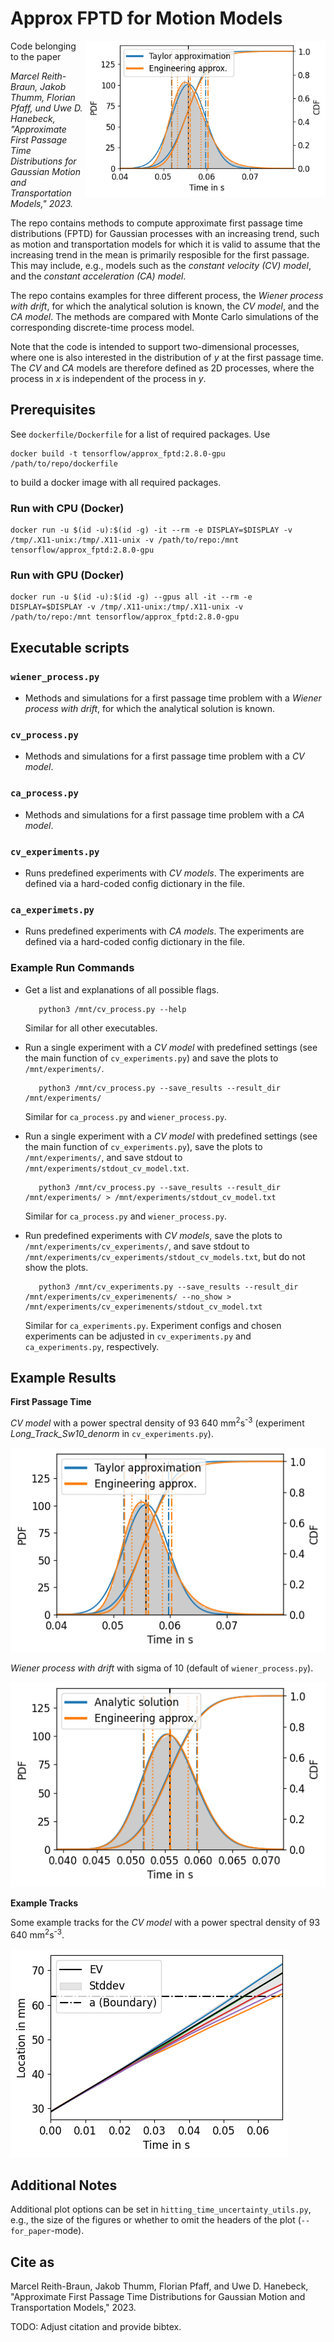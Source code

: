 # Approx FPTD for Motion Models

<img align="right" height="250" src="https://github.com/KIT-ISAS/Approx_FPTD_for_Motion_Models/blob/master/experiments/for_paper/Long_Track_Sw10_denorm/long_track_sw10_denorm_fptd.png">

Code belonging to the paper

*Marcel Reith-Braun, Jakob Thumm, Florian Pfaff, und Uwe D. Hanebeck, "Approximate First Passage Time Distributions for Gaussian Motion and Transportation Models," 2023.*

The repo contains methods to compute approximate first passage time distributions (FPTD) for Gaussian processes with an increasing trend, such as motion and transportation models for which it is valid to assume that the increasing trend in the mean is primarily resposible for the first passage. This may include, e.g., models such as the *constant velocity (CV) model*, and the *constant acceleration (CA) model*.

The repo contains examples for three different process, the *Wiener process with drift*, for which the analytical solution is known, the *CV model*, and the *CA model*. The methods are compared with Monte Carlo simulations of the corresponding discrete-time process model.

Note that the code is intended to support two-dimensional processes, where one is also interested in the distribution of *y* at the first passage time. The *CV* and *CA* models are therefore defined as 2D processes, where the process in *x* is independent of the process in *y*.

## Prerequisites

See `dockerfile/Dockerfile` for a list of required packages. Use

  ```shell script
docker build -t tensorflow/approx_fptd:2.8.0-gpu /path/to/repo/dockerfile
  ```

to build a docker image with all required packages.

### Run with CPU (Docker)

  ```shell script
docker run -u $(id -u):$(id -g) -it --rm -e DISPLAY=$DISPLAY -v /tmp/.X11-unix:/tmp/.X11-unix -v /path/to/repo:/mnt tensorflow/approx_fptd:2.8.0-gpu
  ```

### Run with GPU (Docker)

  ```shell script
docker run -u $(id -u):$(id -g) --gpus all -it --rm -e DISPLAY=$DISPLAY -v /tmp/.X11-unix:/tmp/.X11-unix -v /path/to/repo:/mnt tensorflow/approx_fptd:2.8.0-gpu
  ```

## Executable scripts 

### `wiener_process.py`

- Methods and simulations for a first passage time problem with a *Wiener process with drift*, for which the analytical solution is known.
### `cv_process.py`

- Methods and simulations for a first passage time problem with a *CV model*.

### `ca_process.py`

- Methods and simulations for a first passage time problem with a *CA model*.

### `cv_experiments.py`

- Runs predefined experiments with *CV models*. The experiments are defined via a hard-coded config dictionary in the file.

### `ca_experimets.py`

- Runs predefined experiments with *CA models*. The experiments are defined via a hard-coded config dictionary in the file.


### Example Run Commands ###

- Get a list and explanations of all possible flags.


  ```shell script
	 python3 /mnt/cv_process.py --help
  ```
  Similar for all other executables.
  
- Run a single experiment with a *CV model* with predefined settings (see the main function of `cv_experiments.py`) and save the plots to `/mnt/experiments/`.

  ```shell script
	 python3 /mnt/cv_process.py --save_results --result_dir /mnt/experiments/
  ```
  Similar for `ca_process.py` and `wiener_process.py`.
  
- Run a single experiment with a *CV model* with predefined settings (see the main function of `cv_experiments.py`), save the plots to `/mnt/experiments/`, and save stdout to `/mnt/experiments/stdout_cv_model.txt`.

  ```shell script
	 python3 /mnt/cv_process.py --save_results --result_dir /mnt/experiments/ > /mnt/experiments/stdout_cv_model.txt
  ```
  Similar for `ca_process.py` and `wiener_process.py`.
  
- Run predefined experiments with *CV models*, save the plots to `/mnt/experiments/cv_experiments/`, and save stdout to `/mnt/experiments/cv_experiments/stdout_cv_models.txt`, but do not show the plots.

  ```shell script
	 python3 /mnt/cv_experiments.py --save_results --result_dir /mnt/experiments/cv_experimenents/ --no_show > /mnt/experiments/cv_experimenents/stdout_cv_model.txt
  ```
  
  Similar for `ca_experiments.py`. Experiment configs and chosen experiments can be adjusted in `cv_experiments.py` and `ca_experiments.py`, respectively.
  
## Example Results

**First Passage Time**

*CV model* with a power spectral density of 93 640 mm<sup>2</sup>s<sup>-3</sup> (experiment *Long_Track_Sw10_denorm* in `cv_experiments.py`).
 
![alt text](https://github.com/KIT-ISAS/Approx_FPTD_for_Motion_Models/blob/master/experiments/for_paper/Long_Track_Sw10_denorm/long_track_sw10_denorm_fptd.png)

*Wiener process with drift* with sigma of 10 (default of `wiener_process.py`).

![alt text](https://github.com/KIT-ISAS/Approx_FPTD_for_Motion_Models/blob/master/experiments/for_paper/Wiener_process_Sigma_10/wiener_process_sigma_10_fptd.png)

**Example Tracks**

Some example tracks for the *CV model* with a power spectral density of 93 640 mm<sup>2</sup>s<sup>-3</sup>.

![alt text](https://github.com/KIT-ISAS/Approx_FPTD_for_Motion_Models/blob/master/experiments/for_paper/Long_Track_Sw10_denorm/long_track_sw10_denorm_mean_and_stddev_over_time.png)

## Additional Notes

Additional plot options can be set in `hitting_time_uncertainty_utils.py`, e.g., the size of the figures or whether to omit the headers of the plot (`--for_paper`-mode). 

## Cite as

Marcel Reith-Braun, Jakob Thumm, Florian Pfaff, and Uwe D. Hanebeck, "Approximate First Passage Time Distributions for Gaussian Motion and Transportation Models," 2023.

TODO: Adjust citation and provide bibtex.

